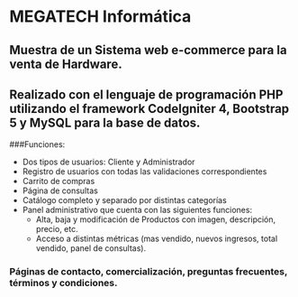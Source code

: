 # MEGATECH Informática
## Muestra de un Sistema web e-commerce para la venta de Hardware. 
## Realizado con el lenguaje de programación PHP utilizando el framework CodeIgniter 4, Bootstrap 5 y MySQL para la base de datos.

###Funciones:
* Dos tipos de usuarios: Cliente y Administrador
* Registro de usuarios con todas las validaciones correspondientes
* Carrito de compras
* Página de consultas
* Catálogo completo y separado por distintas categorías
* Panel administrativo que cuenta con las siguientes funciones:
  * Alta, baja y modificación de Productos con imagen, descripción, precio, etc.
  * Acceso a distintas métricas (mas vendido, nuevos ingresos, total vendido, panel de consultas).

### Páginas de contacto, comercialización, preguntas frecuentes, términos y condiciones.

